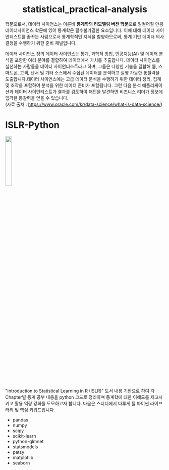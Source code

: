 # <div align="center">statistical_practical-analysis </div>

학문으로서, 데이터 사이언스는 이른바 <b>통계학의 리모델링 버전 학문</b>으로 일컬어질 만큼 데이터사이언스 학문에 있어 통계학은 필수불가결한 요소입니다. 이에 대해 데이터 사이언티스트를 꿈꾸는 사람으로서 통계학적인 지식을 함양하므로써, 통계 기반 데이터 의사결정을 수행하기 위한 준비 채널입니다.  

데이터 사이언스 정의
데이터 사이언스는 통계, 과학적 방법, 인공지능(AI) 및 데이터 분석을 포함한 여러 분야를 결합하여 데이터에서 가치를 추출합니다. 데이터 사이언스를 실천하는 사람들을 데이터 사이언티스트라고 하며, 그들은 다양한 기술을 결합해 웹, 스마트폰, 고객, 센서 및 기타 소스에서 수집된 데이터를 분석하고 실행 가능한 통찰력을 도출합니다.데이터 사이언스에는 고급 데이터 분석을 수행하기 위한 데이터 정리, 집계 및 조작을 포함하여 분석을 위한 데이터 준비가 포함됩니다. 그런 다음 분석 애플리케이션과 데이터 사이언티스트가 결과를 검토하여 패턴을 발견하면 비즈니스 리더가 정보에 입각한 통찰력을 얻을 수 있습니다. 
<br>
(자료 출처 : https://www.oracle.com/kr/data-science/what-is-data-science/)


# ISLR-Python

<P>

<IMG src='https://user-images.githubusercontent.com/78430460/146753841-bf3a4537-fb7a-4af6-a7dc-36f7de9f5f36.jpg' height=20% width=20%> <P>
  
 "Introduction to Statistical Learning in R (ISLR)" 도서 내용 기반으로 하여 각 Chapter별 통계 공부 내용을 python 코드로 정리하며 통계학에 대한 이해도를 제고시키고 활용 역량 강화를 도모하고자 합니다. 다음은 스터디에서 다루게 될 파이썬 라이브러리 및 핵심 키워드입니다.
  
 - pandas
 - numpy
 - scipy
 - scikit-learn
 - python-glmnet
 - statsmodels
 - patsy
 - matplotlib
 - seaborn
  
